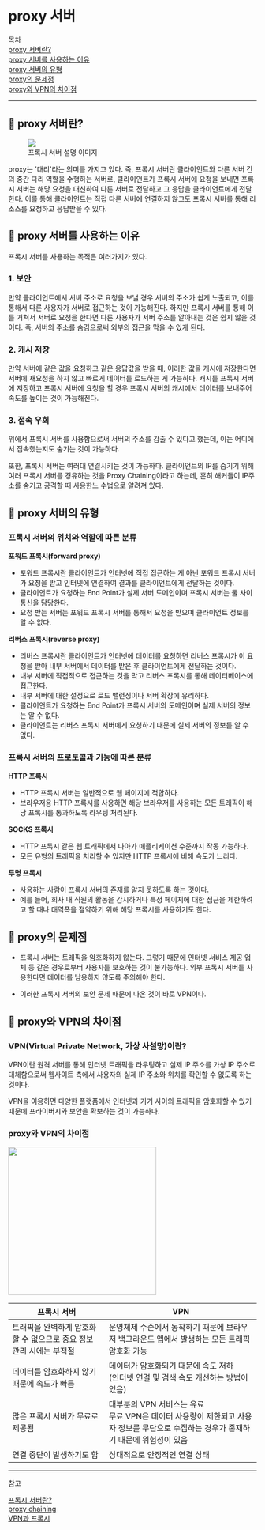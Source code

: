 # proxy 서버

목차  
[proxy 서버란?](#📍-proxy-서버란)  
[proxy 서버를 사용하는 이유](#📍-proxy-서버를-사용하는-이유)  
[proxy 서버의 유형](#📍-proxy-서버의-유형)  
[proxy의 문제점](#📍-proxy의-문제점)  
[proxy와 VPN의 차이점](#📍-proxy와-vpn의-차이점)

<hr>

## 📍 proxy 서버란?

<figure>
<img src="https://upload.wikimedia.org/wikipedia/commons/thumb/2/27/Open_proxy_h2g2bob.svg/700px-Open_proxy_h2g2bob.svg.png" style="background-color: white">
<figcaption>프록시 서버 설명 이미지</figcaption>
</figure>

proxy는 '대리'라는 의미를 가지고 있다. 즉, 프록시 서버란 클라이언트와 다른 서버 간의 중간 다리 역할을 수행하는 서버로, 클라이언트가 프록시 서버에 요청을 보내면 프록시 서버는 해당 요청을 대신하여 다른 서버로 전달하고 그 응답을 클라이언트에게 전달한다. 이를 통해 클라이언트는 직접 다른 서버에 연결하지 않고도 프록시 서버를 통해 리소스를 요청하고 응답받을 수 있다.

## 📍 proxy 서버를 사용하는 이유

프록시 서버를 사용하는 목적은 여러가지가 있다.

### 1. 보안

만약 클라이언트에서 서버 주소로 요청을 보낼 경우 서버의 주소가 쉽게 노출되고, 이를 통해서 다른 사용자가 서버로 접근하는 것이 가능해진다. 하지만 프록시 서버를 통해 이를 거쳐서 서버로 요청을 한다면 다른 사용자가 서버 주소를 알아내는 것은 쉽지 않을 것이다. 즉, 서버의 주소를 숨김으로써 외부의 접근을 막을 수 있게 된다.

### 2. 캐시 저장

만약 서버에 같은 값을 요청하고 같은 응답값을 받을 때, 이러한 값을 캐시에 저장한다면 서버에 재요청을 하지 않고 빠르게 데이터를 로드하는 게 가능하다. 캐시를 프록시 서버에 저장하고 프록시 서버에 요청을 할 경우 프록시 서버의 캐시에서 데이터를 보내주어 속도를 높이는 것이 가능해진다.

### 3. 접속 우회

위에서 프록시 서버를 사용함으로써 서버의 주소를 감출 수 있다고 했는데, 이는 어디에서 접속했는지도 숨기는 것이 가능하다.

또한, 프록시 서버는 여러대 연결시키는 것이 가능하다. 클라이언트의 IP를 숨기기 위해 여러 프록시 서버를 경유하는 것을 Proxy Chaining이라고 하는데, 흔히 해커들이 IP주소를 숨기고 공격할 때 사용한느 수법으로 알려져 있다.

## 📍 proxy 서버의 유형

### 프록시 서버의 위치와 역할에 따른 분류

**포워드 프록시(forward proxy)**

- 포워드 프록시란 클라이언트가 인터넷에 직접 접근하는 게 아닌 포워드 프록시 서버가 요청을 받고 인터넷에 연결하여 결과를 클라이언트에게 전달하는 것이다.
- 클라이언트가 요청하는 End Point가 실제 서버 도메인이며 프록시 서버는 둘 사이 통신을 담당한다.
- 요청 받는 서버는 포워드 프록시 서버를 통해서 요청을 받으며 클라이언트 정보를 알 수 없다.

**리버스 프록시(reverse proxy)**

- 리버스 프록시란 클라이언트가 인터넷에 데이터를 요청하면 리버스 프록시가 이 요청을 받아 내부 서버에서 데이터를 받은 후 클라이언트에게 전달하는 것이다.
- 내부 서버에 직접적으로 접근하는 것을 막고 리버스 프록시를 통해 데이터베이스에 접근한다.
- 내부 서버에 대한 설정으로 로드 밸런싱이나 서버 확장에 유리하다.
- 클라이언트가 요청하는 End Point가 프록시 서버의 도메인이며 실제 서버의 정보는 알 수 없다.
- 클라이언트는 리버스 프록시 서버에게 요청하기 때문에 실제 서버의 정보를 알 수 없다.

### 프록시 서버의 프로토콜과 기능에 따른 분류

**HTTP 프록시**

- HTTP 프록시 서버는 일반적으로 웹 페이지에 적합하다.
- 브라우저용 HTTP 프록시를 사용하면 해당 브라우저를 사용하는 모든 트래픽이 해당 프록시를 통과하도록 라우팅 처리된다.

**SOCKS 프록시**

- HTTP 프록시 같은 웹 트래픽에서 나아가 애플리케이션 수준까지 작동 가능하다.
- 모든 유형의 트래픽을 처리할 수 있지만 HTTP 프록시에 비해 속도가 느리다.

**투명 프록시**

- 사용하는 사람이 프록시 서버의 존재를 알지 못하도록 하는 것이다.
- 예를 들어, 회사 내 직원의 활동을 감시하거나 특정 페이지에 대한 접근을 제한하려고 할 때나 대역폭을 절약하기 위해 해당 프록시를 사용하기도 한다.

## 📍 proxy의 문제점

- 프록시 서버는 트래픽을 암호화하지 않는다. 그렇기 때문에 인터넷 서비스 제공 업체 등 같은 경우로부터 사용자를 보호하는 것이 불가능하다. 외부 프록시 서버를 사용한다면 데이터를 남용하지 않도록 주의해야 한다.

- 이러한 프록시 서버의 보안 문제 때문에 나온 것이 바로 VPN이다.

## 📍 proxy와 VPN의 차이점

### VPN(Virtual Private Network, 가상 사설망)이란?

VPN이란 원격 서버를 통해 인터넷 트래픽을 라우팅하고 실제 IP 주소를 가상 IP 주소로 대체함으로써 웹사이트 측에서 사용자의 실제 IP 주소와 위치를 확인할 수 없도록 하는 것이다.

VPN을 이용하면 다양한 플랫폼에서 인터넷과 기기 사이의 트래픽을 암호화할 수 있기 때문에 프라이버시와 보안을 확보하는 것이 가능하다.

### proxy와 VPN의 차이점

<img src="https://nordvpn.com/wp-content/uploads/blog-infographicvpn-vs-proxy-ko.svg" width="300px">

| 프록시 서버                                                         | VPN                                                                                                                                      |
| ------------------------------------------------------------------- | ---------------------------------------------------------------------------------------------------------------------------------------- |
| 트래픽을 완벽하게 암호화할 수 없으므로 중요 정보 관리 시에는 부적절 | 운영체제 수준에서 동작하기 때문에 브라우저 백그라운드 앱에서 발생하는 모든 트래픽 암호화 가능                                            |
| 데이터를 암호화하지 않기 때문에 속도가 빠름                         | 데이터가 암호화되기 때문에 속도 저하 <br /> (인터넷 연결 및 검색 속도 개선하는 방법이 있음)                                              |
| 많은 프록시 서버가 무료로 제공됨                                    | 대부분의 VPN 서비스는 유료 <br> 무료 VPN은 데이터 사용량이 제한되고 사용자 정보를 무단으로 수집하는 경우가 존재하기 때문에 위험성이 있음 |
| 연결 중단이 발생하기도 함                                           | 상대적으로 안정적인 연결 상태                                                                                                            |

<hr>

참고

[프록시 서버란?](https://surfshark.com/ko/blog/proxy-server)  
[proxy chaining](https://resources.infosecinstitute.com/topic/proxy-chaining/)  
[VPN과 프록시](https://nordvpn.com/ko/blog/proxy-versus-vpn/)
